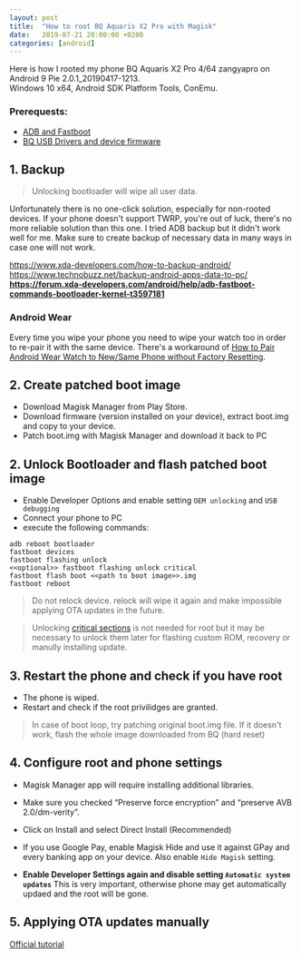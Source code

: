 ```yaml
---
layout: post
title:  "How to root BQ Aquaris X2 Pro with Magisk"
date:   2019-07-21 20:00:00 +0200
categories: [android]
---
```


Here is how I rooted my phone BQ Aquaris X2 Pro 4/64 zangyapro on Android 9 Pie 2.0.1_20190417-1213.  
Windows 10 x64, Android SDK Platform Tools, ConEmu.

### Prerequests:
- [ADB and Fastboot](https://forum.xda-developers.com/showthread.php?t=2588979)
- [BQ USB Drivers and device firmware](https://www.bq.com/en/support/aquaris-x2-pro/support-sheet)

## 1. Backup

> Unlocking bootloader will wipe all user data.

Unfortunately there is no one-click solution, especially for non-rooted devices. If your phone doesn't support TWRP, you're out of luck, there's no more reliable solution than this one. I tried ADB backup but it didn't work well for me. Make sure to create backup of necessary data in many ways in case one will not work.

https://www.xda-developers.com/how-to-backup-android/  
https://www.technobuzz.net/backup-android-apps-data-to-pc/  
**https://forum.xda-developers.com/android/help/adb-fastboot-commands-bootloader-kernel-t3597181**

### Android Wear
Every time you wipe your phone you need to wipe your watch too in order to re-pair it with the same device. There's a workaround of [How to Pair Android Wear Watch to New/Same Phone without Factory Resetting](https://www.xda-developers.com/pair-android-wear-without-factory-reset).

## 2. Create patched boot image

- Download Magisk Manager from Play Store.
- Download firmware (version installed on your device), extract boot.img and copy to your device.
- Patch boot.img with Magisk Manager and download it back to PC

## 2. Unlock Bootloader and flash patched boot image

- Enable Developer Options and enable setting `OEM unlocking` and `USB debugging`
- Connect your phone to PC
- execute the following commands:
```
adb reboot bootloader
fastboot devices
fastboot flashing unlock
<<optional>> fastboot flashing unlock critical
fastboot flash boot <<path to boot image>>.img
fastboot reboot
```

> Do not relock device. relock will wipe it again and make impossible applying OTA updates in the future.

> Unlocking [critical sections](https://source.android.com/devices/bootloader/unlock-trusty) is not needed for root but it may be necessary to unlock them later for flashing custom ROM, recovery or manully installing update.

## 3. Restart the phone and check if you have root

- The phone is wiped. 
- Restart and check if the root privilidges are granted.

> In case of boot loop, try patching original boot.img file. If it doesn't work, flash the whole image downloaded from BQ (hard reset)

## 4. Configure root and phone settings

- Magisk Manager app will require installing additional libraries.
- Make sure you checked “Preserve force encryption” and “preserve AVB 2.0/dm-verity”.
- Click on Install and select Direct Install (Recommended)
- If you use Google Pay, enable Magisk Hide and use it against GPay and every banking app on your device. Also enable `Hide Magisk` setting.

- **Enable Developer Settings again and disable setting `Automatic system updates`** This is very important, otherwise phone may get automatically updaed and the root will be gone.

## 5. Applying OTA updates manually

[Official tutorial](https://github.com/topjohnwu/Magisk/blob/master/docs/tutorials.md)
